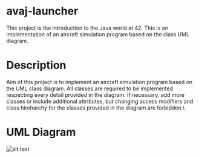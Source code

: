 # avaj-launcher
This project is the introduction to the Java world at 42. This is an implementation of an aircraft simulation program based on the class UML diagram.

# Description
Aim of this project is to implement an aircraft simulation program based on the UML class diagram. All classes are required to be implemented respecting every detail provided in the diagram. If necessary, add more classes or include additional attributes, but changing access modifiers and class hireharchy for the classes provided in the diagram are forbidden.\

# UML Diagram
![alt text](/nfs/2018/m/mpas/Downloads/avaj_uml.jpg?raw=true "Title")
